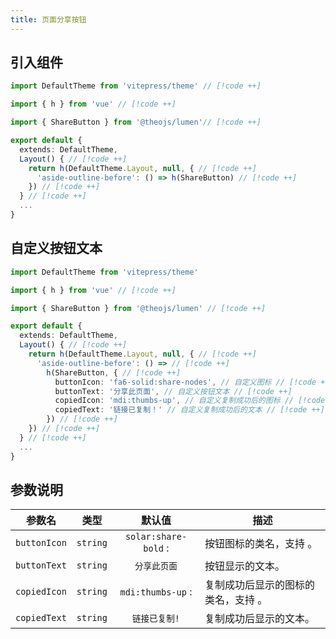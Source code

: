 ```yaml
---
title: 页面分享按钮
---
```


## 引入组件

```ts [.vitepress/theme/index.ts]
import DefaultTheme from 'vitepress/theme' // [!code ++]

import { h } from 'vue' // [!code ++]

import { ShareButton } from '@theojs/lumen'// [!code ++]

export default {
  extends: DefaultTheme,
  Layout() { // [!code ++]
    return h(DefaultTheme.Layout, null, { // [!code ++]
      'aside-outline-before': () => h(ShareButton) // [!code ++]
    }) // [!code ++]
  } // [!code ++]
  ...
}
```

## 自定义按钮文本

```ts [.vitepress/theme/index.ts]
import DefaultTheme from 'vitepress/theme'

import { h } from 'vue' // [!code ++]

import { ShareButton } from '@theojs/lumen' // [!code ++]

export default {
  extends: DefaultTheme,
  Layout() { // [!code ++]
    return h(DefaultTheme.Layout, null, { // [!code ++]
      'aside-outline-before': () => // [!code ++]
        h(ShareButton, { // [!code ++]
          buttonIcon: 'fa6-solid:share-nodes', // 自定义图标 // [!code ++]
          buttonText: '分享此页面', // 自定义按钮文本 // [!code ++]
          copiedIcon: 'mdi:thumbs-up', // 自定义复制成功后的图标 // [!code ++]
          copiedText: '链接已复制！' // 自定义复制成功后的文本 // [!code ++]
        }) // [!code ++]
    }) // [!code ++]
  } // [!code ++]
  ...
}
```

## 参数说明

|    参数名    |   类型   |                                   默认值                                   | 描述                                                                                                                                                    |
| :----------: | :------: | :------------------------------------------------------------------------: | ------------------------------------------------------------------------------------------------------------------------------------------------------- |
| `buttonIcon` | `string` | `solar:share-bold` : <iconify-icon icon="solar:share-bold"></iconify-icon> | 按钮图标的类名，支持 <Pill name="iconify 图标" link="https://icon-sets.iconify.design/" icon="line-md:iconify2-static" color="#1769AA" />。             |
| `buttonText` | `string` |                                `分享此页面`                                | 按钮显示的文本。                                                                                                                                        |
| `copiedIcon` | `string` |    `mdi:thumbs-up` : <iconify-icon icon="mdi:thumbs-up"></iconify-icon>    | 复制成功后显示的图标的类名，支持 <Pill name="iconify 图标" link="https://icon-sets.iconify.design/" icon="line-md:iconify2-static" color="#1769AA" />。 |
| `copiedText` | `string` |                               `链接已复制!`                                | 复制成功后显示的文本。                                                                                                                                  |
